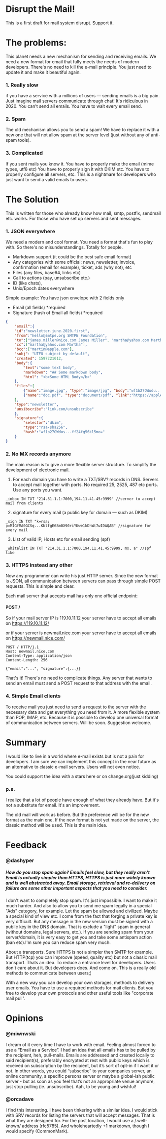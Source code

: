 # Disrupt the Mail!
This is a first draft for mail system disrupt. Support it.

# The problems:
This planet needs a new mechanism for sending and receiving emails. We need a new format for email that fully meets the needs of modern developers. There's no need to kill the e-mail principle. You just need to update it and make it beautiful again.

### 1. Really slow
if you have a service with a millions of users — sending emails is a big pain. Just imagine mail servers communicate through chat! It's ridiculous in 2020. You can't send all emails. You have to wait every email send.

### 2. Spam
The old mechanism allows you to send a spam! We have to replace it with a new one that will not allow spam at the server level (just without any of anti-spam tools).

### 3. Сomplicated
If you sent mails you know it. You have to properly make the email (mime types, utf8 etc) 
You have to properly sign it with DKIM etc. You have to properly configure all servers, etc. This is a nightmare for developers who just want to send a valid emails to users.


# The Solution
This is written for those who already know how mail, smtp, postfix, sendmail etc. works. For those who have set up servers and sent messages.

### 1. JSON everywhere
We need a modern and cool format. You need a format that's fun to play with. So there's no misunderstandings. Totally for people. 

- Markdown support (it could be the best safe email format)
- Any categories with some official: news, newsletter, invoice, confirmation (email for example), ticket, ads (why not), etc
- Files (any files, base64, links etc)
- Call to actions (pay, unsubscribe etc.)
- ID (like chats), 
- Unix/Epoch dates everywhere

Simple example:
You have json envelope with 2 fields only
- Email (all fields) *required
- Signature (hash of Email all fields) *required

```json
{
    "email":{
    "id":"newsletter.june.2020.first",
    "from":"hello@smtpe.org SMTPE Foundation",
    "to":["james.miller@nice.com James Miller", "martha@yahoo.com Martha"],
    "cc":["martha@yahoo.com Martha"],
    "bcc":["martin@apple.com"],
    "subj": "UTF8 subject by default",
    "created": 1597221012,
    "body":{
        "text":"some text body",
        "markdown": "## Some markdown body",
        "html": "<b>Some HTML Body</b>"
    },
    "files":[
        {"name":"image.jpg", "type":"image/jpg", "body":"wf1b27OWudu...Ogp+mmUf5mo"},
        {"name":"doc.pdf", "type":"document/pdf", "link":"https://apple.com/nice.pdf"}
    ],
    "type":"newsletter",
    "unsibscribe":"link.com/unsubscribe"
    },
    "signature":{
        "selector":"dkim",
        "type":"rsa-sha256",
        "hash":"wf1b27OWdus...ff24fg56kl5mo="
    }
}
```

### 2. No MX records anymore
The main reason is to give a more flexible server structure. To simplify the development of electronic mail.

1. For each domain you have to write a TXT/SRV? records in DNS. Servers to accept mail together with ports. No required 25, 2525, 487 etc ports. Use any ports you want.
```
_inbox IN TXT "214.31.1.1:7000,194.11.41.45:9999" //server to accept mail from clients
```
2. signature for every mail (a public key for domain — such as DKIM)
```
_sign IN TXT "k=rsa; p=MIGfMA0GCSq...KblfgE68m0X90riYKwe1kDhWt7wIDAQAB" //signature for every mail
```
3. List of valid IP, Hosts etc for email sending (spf)
```
_whitelist IN TXT "214.31.1.1:7000,194.11.41.45:9999, mx, a" //spf like
```

### 3. HTTPS instead any other
Now any programmer can write his just HTTP server. Since the new format is JSON, all communication between servers can pass through simple POST requests. This is simple and clear. 

Each mail server that accepts mail has only one official endpoint:
#### POST /

So if your mail server IP is 119.10.11.12 your server have to accept all emails on
https://119.10.11.12/

or if your server is newmail.nice.com your server have to accept all emails on
https://newmail.nice.com/

```
POST / HTTP/1.1
Host: newmail.nice.com
Content-Type: application/json
Content-Length: 256

{"email":"...", "signature":{...}}
```

That's it! There's no need to complicate things. Any server that wants to send an email must send a POST request to that address with the email.

### 4. Simple Email clients
To receive mail you just need to send a request to the server with the necessary data and get everything you need from it. A more flexible system than POP, IMAP, etc. Because it is possible to develop one universal format of communication between servers. Will be soon. Suggestion welcome.


# Summary
I would like to live in a world where e-mail exists but is not a pain for developers. I am sure we can implement this concept in the near future as an alternative to classic e-mail servers. Users will not even notice.

You could support the idea with a stars here or on change.org(just kidding)

### p.s.
I realize that a lot of people have enough of what they already have. But it's not a substitute for email. It's an improvement.

The old mail will work as before. But the preference will be for the new format as the main one. If the new format is not yet made on the server, the classic method will be used. This is the main idea.

# Feedback
### @dashyper 
##### How do you stop spam again? Emails feel slow, but they really aren't Email is actually simpler than HTTPS, HTTPS is just more widely known and is well abstracted away. Email storage, retrieval and re-delivery on failure are some other important aspects that you need to consider.

I don't want to completely stop spam. It's just impossible. I want to make it much harder. And also to allow you to send me spam legally in a special "Ads" category, for example. Let the spam be allowed and civilized. Maybe a special kind of view etc.
I come from the fact that forging a private key is very difficult. But any message in the new version must be signed with a public key in the DNS domain.
That is exclude a "light" spam in general (without domains, legal servers, etc.). If you are sending spam from your server/domain, it is very easy to get you and take some antispam action (ban etc).I'm sure you can reduce spam very much.

About a transports. Sure HTTPS is not a simpler then SMTP for example. But HTTP(tcp) you can improove (speed, quality etc) but not a classic mail transport. Thats an idea. To reduce a entrance level for developers. Users don't care about it. But developers does. And come on. This is a really old methods to communicate between users;)

With a new way you can develop your own storages, methods to delivery user emails. You have to use a required methods for mail clients. But you free to develop your own protocols and other useful tools like "corporate mail pull".

# Opinions
### @miwnwski
I dream of it every time I have to work with email. Feeling almost forced to use a “Email as a Service”.
I had an idea that all emails has to be pulled by the recipient, heh, pull-mails. Emails are addressed and created locally to said recipient(s), preferably encrypted at rest with public keys which is received on subscription by the recipient, but it’s sort of opt-in if I want it or not.
In other words, you could “subscribe” to your companies server, an online community, a specific persons server or maybe a global-ish public server - but as soon as you feel that’s not an appropriate venue anymore, just stop pulling (ie. unsubscribe).
Aah, to be young and wishful!

### @orcadave
I find this interesting. I have been tinkering with a similar idea.
I would stick with SRV records for listing the servers that will accept messages. That is what they are designed for.
For the post location, I would use a /.well-known/ address (rfc5785).
And wholeheartedly +1 markdown, though I would specify (CommonMark).
